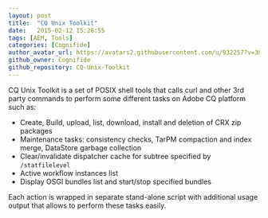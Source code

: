 ```yaml
---
layout: post
title:  "CQ Unix Toolkit"
date:   2015-02-12 15:28:55
tags: [AEM, Tools]
categories: [Cognifide]
author_avatar_url: https://avatars2.githubusercontent.com/u/932257?v=3&s=200
github_owner: Cognifide
github_repository: CQ-Unix-Toolkit
---
```


CQ Unix Toolkit is a set of POSIX shell tools that calls curl and other 3rd
party commands to perform some different tasks on Adobe CQ platform such as:

* Create, Build, upload, list, download, install and deletion of CRX zip
  packages
* Maintenance tasks: consistency checks, TarPM compaction and index merge,
  DataStore garbage collection
* Clear/invalidate dispatcher cache for subtree specified by `/statfilelevel`
* Active workflow instances list
* Display OSGI bundles list and start/stop specified bundles

Each action is wrapped in separate stand-alone script with additional usage
output that allows to perform these tasks easily.